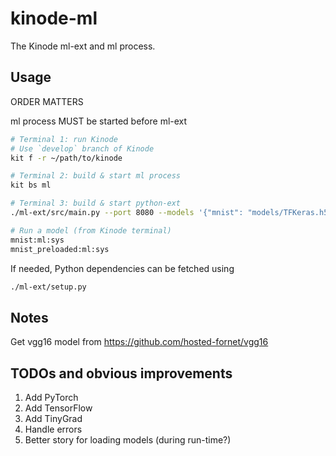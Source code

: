 # kinode-ml

The Kinode ml-ext and ml process.

## Usage

ORDER MATTERS

ml process MUST be started before ml-ext

```bash
# Terminal 1: run Kinode
# Use `develop` branch of Kinode
kit f -r ~/path/to/kinode

# Terminal 2: build & start ml process
kit bs ml

# Terminal 3: build & start python-ext
./ml-ext/src/main.py --port 8080 --models '{"mnist": "models/TFKeras.h5"}'

# Run a model (from Kinode terminal)
mnist:ml:sys
mnist_preloaded:ml:sys
```

If needed, Python dependencies can be fetched using

```bash
./ml-ext/setup.py
```

## Notes

Get vgg16 model from https://github.com/hosted-fornet/vgg16

## TODOs and obvious improvements

1. Add PyTorch
2. Add TensorFlow
3. Add TinyGrad
4. Handle errors
5. Better story for loading models (during run-time?)

